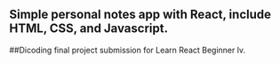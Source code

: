 ## Simple personal notes app with React, include HTML, CSS, and Javascript.
##Dicoding final project submission for Learn React Beginner lv.

